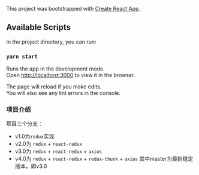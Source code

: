 This project was bootstrapped with [Create React App](https://github.com/facebook/create-react-app).

## Available Scripts

In the project directory, you can run:

### `yarn start`

Runs the app in the development mode.<br />
Open [http://localhost:3000](http://localhost:3000) to view it in the browser.

The page will reload if you make edits.<br />
You will also see any lint errors in the console.

### 项目介绍
项目三个分支：
* v1.0为`redux`实现
* v2.0为 `redux` + `react-redux`
* v3.0为 `redux` + `react-redux` + `axios`
* v4.0为 `redux` + `react-redux` + `redux-thunk`  + `axios`
其中master为最新稳定版本，即v3.0

